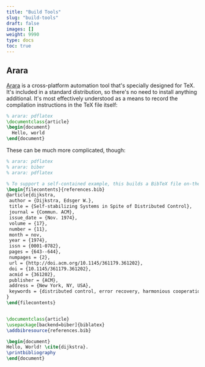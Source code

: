 ```yaml
---
title: "Build Tools"
slug: "build-tools"
draft: false
images: []
weight: 9990
type: docs
toc: true
---
```


## Arara
[Arara] is a cross-platform automation tool that's specially designed for TeX.  It's included in a standard distribution, so there's no need to install anything additional.  It's most effectively understood as a means to record the compilation instructions in the TeX file itself:

```latex
% arara: pdflatex
\documentclass{article}
\begin{document}
  Hello, world
\end{document}
```

These can be much more complicated, though:

```latex
% arara: pdflatex
% arara: biber
% arara: pdflatex

% To support a self-contained example, this builds a BibTeX file on-the-fly
\begin{filecontents}{references.bib}
@article{dijkstra,
 author = {Dijkstra, Edsger W.},
 title = {Self-stabilizing Systems in Spite of Distributed Control},
 journal = {Commun. ACM},
 issue_date = {Nov. 1974},
 volume = {17},
 number = {11},
 month = nov,
 year = {1974},
 issn = {0001-0782},
 pages = {643--644},
 numpages = {2},
 url = {http://doi.acm.org/10.1145/361179.361202},
 doi = {10.1145/361179.361202},
 acmid = {361202},
 publisher = {ACM},
 address = {New York, NY, USA},
 keywords = {distributed control, error recovery, harmonious cooperation, multiprocessing, mutual exclusion, networks, robustness, self-repair, self-stabilization, sharing, synchronization},
}
\end{filecontents}


\documentclass{article}
\usepackage[backend=biber]{biblatex}
\addbibresource{references.bib}

\begin{document}
Hello, World! \cite{dijkstra}.
\printbibliography
\end{document}
```

[arara]:https://github.com/cereda/arara

